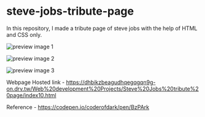 # steve-jobs-tribute-page
In this repository, I made a tribute page of steve jobs with the help of HTML and CSS only.

![preview image 1](https://user-images.githubusercontent.com/63789702/131248229-567de67b-75c1-496c-b980-fc2ce419a16f.jpg)

![preview image 2](https://user-images.githubusercontent.com/63789702/131248240-8286aa0d-0531-4f71-a510-1ef0e74cc336.jpg)

![preview image 3](https://user-images.githubusercontent.com/63789702/131248247-5242f148-65df-4d5f-852f-e12985eb2643.jpg)



Webpage Hosted link - https://dhbikzbeagudhqegqgqn9g-on.drv.tw/Web%20development%20Projects/Steve%20Jobs%20tribute%20page/index10.html

Reference - https://codepen.io/coderofdark/pen/BzPArk
